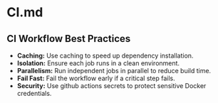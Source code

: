 # CI.md

## CI Workflow Best Practices
- **Caching:** Use caching to speed up dependency installation.
- **Isolation:** Ensure each job runs in a clean environment.
- **Parallelism:** Run independent jobs in parallel to reduce build time.
- **Fail Fast:** Fail the workflow early if a critical step fails.
- **Security:** Use github actions secrets to protect sensitive Docker credentials.
